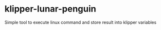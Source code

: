 # klipper-lunar-penguin
Simple tool to execute linux command and store result into klipper variables
